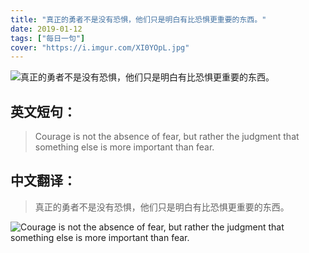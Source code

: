 ```yaml
---
title: "真正的勇者不是没有恐惧，他们只是明白有比恐惧更重要的东西。"
date: 2019-01-12
tags: ["每日一句"]
cover: "https://i.imgur.com/XI0YOpL.jpg"
---
```


![真正的勇者不是没有恐惧，他们只是明白有比恐惧更重要的东西。](https://i.imgur.com/MJTTgZx.jpg)

## 英文短句：
> Courage is not the absence of fear, but rather the judgment that something else is more important than fear.

<!--more-->

## 中文翻译：
> 真正的勇者不是没有恐惧，他们只是明白有比恐惧更重要的东西。

![Courage is not the absence of fear, but rather the judgment that something else is more important than fear.](https://i.imgur.com/aWUUC1q.jpg)


